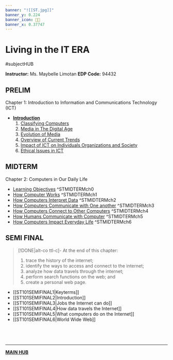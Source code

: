 ```yaml
---
banner: "![[ST.jpg]]"
banner_y: 0.224
banner_icon: 🧑‍💼
banner_x: 0.37747
---
```

# Living in the IT ERA
#subjectHUB

**Instructor:** Ms. Maybelle Limotan
**EDP Code:** 94432

## PRELIM
Chapter 1: Introduction to Information and Communications Technology (ICT)
- **[Introduction](STintro.md)**
	1. [Classifying Computers](STPrelimCh1.md)
	2. [Media in The Digital Age](STPrelimCh2.md)
	3. [Evolution of Media](STPrelimCh3.md)
	4. [Overview of Current Trends](STPrelimCh4.md)
	5. [Impact of ICT on Individuals Organizations and Society](STPrelimCh5.md)
	6. [Ethical Issues in ICT](STPrelimCh6.md)

## MIDTERM
Chapter 2: Computers in Our Daily Life
- [Learning Objectives](ST101MIDTERMobjectives.md) ^STMIDTERMch0
- [How Computer Works](ST101MIDTERM01.md) ^STMIDTERMch1
- [How Computers Interpret Data](ST101MIDTERM02.md) ^STMIDTERMch2
- [How Computers Communicate with One another](ST101MIDTERM03.md) ^STMIDTERMch3
- [How Computers Connect to Other Computers](ST101MIDTERM04.md) ^STMIDTERMch4
- [How Humans Communicate with Computer](ST101MIDTERM05.md) ^STMIDTERMch5
- [How Computers Impact Everyday Life](ST101MIDTERM06.md) ^STMIDTERMch6

## SEMI FINAL
>[!DONE|alt-co ttl-c]- At the end of this chapter:
>1. trace the history of the internet;
>2. identify the ways to access and connect to the internet;
>3. analyze how data travels through the internet;
>4. perform search functions on the web; and
>5. create a personal web page.

- [[ST101SEMIFINAL1|Keyterms]]
- [[ST101SEMIFINAL2|Introduction]]
- [[ST101SEMIFINAL3|Jobs the Internet can do]]
- [[ST101SEMIFINAL4|How data travels the Internet]]
- [[ST101SEMIFINAL5|What computers do on the Internet]]
- [[ST101SEMIFINAL6|World Wide Web]]

# 

<br>

---
**[MAIN HUB](MAINBSIT.md)**